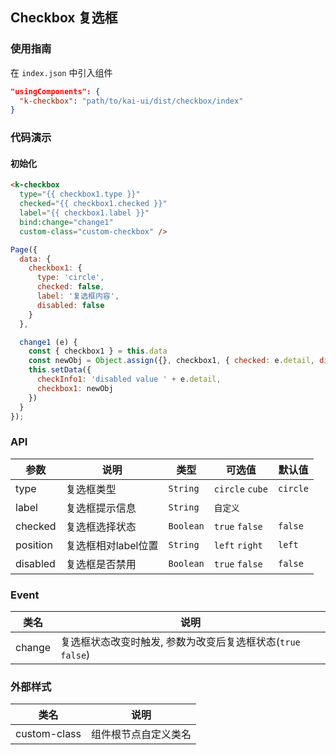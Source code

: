 ## Checkbox 复选框

### 使用指南
在 `index.json` 中引入组件
```json
"usingComponents": {
  "k-checkbox": "path/to/kai-ui/dist/checkbox/index"
}
```

### 代码演示

#### 初始化

```html
<k-checkbox 
  type="{{ checkbox1.type }}"
  checked="{{ checkbox1.checked }}"
  label="{{ checkbox1.label }}"
  bind:change="change1"
  custom-class="custom-checkbox" />
```

```javascript
Page({
  data: {
    checkbox1: {
      type: 'circle',
      checked: false,
      label: '复选框内容',
      disabled: false
    }
  },

  change1 (e) {
    const { checkbox1 } = this.data
    const newObj = Object.assign({}, checkbox1, { checked: e.detail, disabled: e.detail })
    this.setData({
      checkInfo1: 'disabled value ' + e.detail,
      checkbox1: newObj
    })
  }
});
```

### API

| 参数 | 说明 | 类型 | 可选值 | 默认值 |
|-----------|-----------|-----------|-----------|-------------|
| type | 复选框类型 | `String` | `circle` `cube` | `circle` |
| label | 复选框提示信息 | `String` | `自定义` | ` ` |
| checked | 复选框选择状态 | `Boolean` | `true` `false` | `false` |
| position | 复选框相对label位置 | `String` | `left` `right` | `left` |
| disabled | 复选框是否禁用 | `Boolean` | `true` `false` | `false` |


### Event

| 类名 | 说明 |
|-----------|-----------|
| change | 复选框状态改变时触发, 参数为改变后复选框状态(`true` `false`) |


### 外部样式

| 类名 | 说明 |
|-----------|-----------|
| custom-class | 组件根节点自定义类名 |

